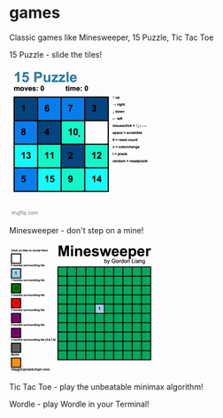 # games
Classic games like Minesweeper, 15 Puzzle, Tic Tac Toe

15 Puzzle - slide the tiles!

![alt text](15puzzle.gif)

Minesweeper - don't step on a mine!

![alt text](minesweeper.gif)

Tic Tac Toe - play the unbeatable minimax algorithm!

Wordle - play Wordle in your Terminal!
